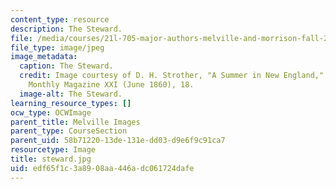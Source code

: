 ```yaml
---
content_type: resource
description: The Steward.
file: /media/courses/21l-705-major-authors-melville-and-morrison-fall-2003/edf65f1c3a8908aa446adc061724dafe_steward.jpg
file_type: image/jpeg
image_metadata:
  caption: The Steward.
  credit: Image courtesy of D. H. Strother, "A Summer in New England," in Harper's
    Monthly Magazine XXI (June 1860), 18.
  image-alt: The Steward.
learning_resource_types: []
ocw_type: OCWImage
parent_title: Melville Images
parent_type: CourseSection
parent_uid: 58b71220-13de-131e-dd03-d9e6f9c91ca7
resourcetype: Image
title: steward.jpg
uid: edf65f1c-3a89-08aa-446a-dc061724dafe
---
```

